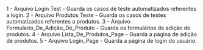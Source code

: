 1 - Arquivo Login Test - Guarda os casos de teste automatizados referentes a login.
2 - Arquivo Produtos Teste - Guarda os casos de testes automatizados referentes a produtos. 
3 - Arquivo Formulario_De_Adição_De_Produto - Guarda os formulários de adição de produtos.
4 - Arquivo Lista_De_Produtos_Page - Guarda a página de adição de produtos.
5 - Arquivo Login_Page - Guarda a página de login do usuário.
